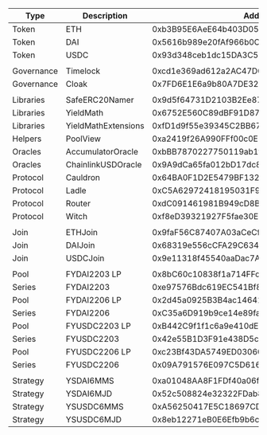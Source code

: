 | Type       | Description          | Address                                    |
| ---------- | -------------------- | ------------------------------------------ |
| Token      | ETH                  | 0xb3B95E6AeE64b403D0586379F0073b0437F85c13 |
| Token      | DAI                  | 0x5616b989e20fAf966b0C337e8af1EC63Cc0faaca |
| Token      | USDC                 | 0x93d348ceb1dc15DA3C50542A2CAC5365d506A01f |
|            |                      |                                            |
| Governance | Timelock             | 0xcd1e369ad612a2AC47D0b3bC6f01B64Eb4b2B638 |
| Governance | Cloak                | 0x7FD6E1E6a9b80A7DE32f17a94FEAD054EB066DE7 |
|            |                      |                                            |
| Libraries  | SafeERC20Namer       | 0x9d5f64731D2103B2Ee87044c3587Dd12b3f0e97D |
| Libraries  | YieldMath            | 0x6752E560C89dBF91D8799850dAcb6B9C2Adb24cA |
| Libraries  | YieldMathExtensions  | 0xfD1d9f55e39345C2BB67E41f324A29eC6F24280C |
| Helpers    | PoolView             | 0xa2419f26A990FFf00c0E1A31570a30F0AEd148fd |
| Oracles    | AccumulatorOracle    | 0xbBB7870227750119ab1f230c8785Be8C4e0C5f1A |
| Oracles    | ChainlinkUSDOracle   | 0x9A9dCa65fa012bD17dc860794d84806c4bB06E6A |
| Protocol   | Cauldron             | 0x64BA0F1D2E5479BF132936328e8c533c95646fE8 |
| Protocol   | Ladle                | 0xC5A62972418195031F931944f9C156d563De1fb4 |
| Protocol   | Router               | 0xdC091461981B949cD8BfAe078a4C031AF7383546 |
| Protocol   | Witch                | 0xf8eD39321927F5fae30EC33311F1fe596078ccbD |
|            |                      |                                            |
| Join       | ETHJoin              | 0x9faF56C87407A03aCeCfDB9c1017A8AE33B7d323 |
| Join       | DAIJoin              | 0x68319e556cCFA29C634c097A507Efa6859aA3985 |
| Join       | USDCJoin             | 0x9e11318f45540aaDac7AFaBa7FB8fF7c247fdbE6 |
|            |                      |                                            |
| Pool       | FYDAI2203 LP         | 0x8bC60c10838f1a714FFca3676b153d1EdEaB0410 |
| Series     | FYDAI2203            | 0xe97576Bdc619EC541Bf8916DFdb0B44CC62B6870 |
| Pool       | FYDAI2206 LP         | 0x2d45a0925B3B4ac14641A63C2085574AC4E58fD8 |
| Series     | FYDAI2206            | 0xC35a6D919b9ce14e89fa42C5242fCE80C9749F61 |
| Pool       | FYUSDC2203 LP        | 0xB442C9f1f1c6a9e410dEecb2D2beD04c0505138E |
| Series     | FYUSDC2203           | 0x42e55B1D3F91e438D5cF4a2305a794C105020f56 |
| Pool       | FYUSDC2206 LP        | 0xc23Bf43DA5749ED030602a49E2984226B511B547 |
| Series     | FYUSDC2206           | 0x09A791576E097C5D61620E8535994efDEDD46797 |
|            |                      |                                            |
| Strategy   | YSDAI6MMS            | 0xa01048AA8F1FDf40a06fe47823d0F2aD9a371A9F |
| Strategy   | YSDAI6MJD            | 0x52c508824e32322FDab82B42703b80f4De6b41dF |
| Strategy   | YSUSDC6MMS           | 0xA56250417E5C18697CD0680956D693f510FFC81a |
| Strategy   | YSUSDC6MJD           | 0x8eb12271eB0E6Efb9b6c978597d62c7413AbE9c9 |

